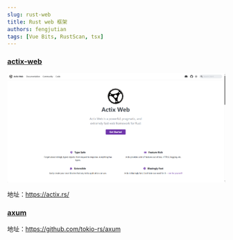 ```yaml
---
slug: rust-web
title: Rust web 框架
authors: fengjutian
tags: [Vue Bits, RustScan, tsx]
---
```


### [actix-web](https://github.com/actix/actix-web)

![alt text](./static/imgs/actix.png)

地址：https://actix.rs/

### [axum](https://github.com/tokio-rs/axum)

地址：https://github.com/tokio-rs/axum




